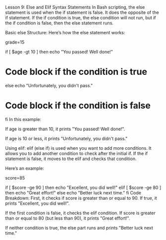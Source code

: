 Lesson 9: Else and Elif Syntax Statements
In Bash scripting, the else statement is used when the if statement is false. It does the opposite of the if statement. If the if condition is true, the else condition will not run, but if the if condition is false, then the else statement runs.

Basic else Structure:
Here’s how the else statement works:

grade=15

if [ $age -gt 10 ]
then
  echo "You passed! Well done!"
  # Code block if the condition is true
else
  echo "Unfortunately, you didn't pass."
  # Code block if the condition is false
fi
In this example:

If age is greater than 10, it prints "You passed! Well done!".

If age is 10 or less, it prints "Unfortunately, you didn't pass."

Using elif:
elif (else if) is used when you want to add more conditions. It allows you to add another condition to check after the initial if. If the if statement is false, it moves to the elif and checks that condition.

Here’s an example:


score=85

if [ $score -ge 90 ]
then
  echo "Excellent, you did well!"
elif [ $score -ge 80 ]
then
  echo "Great effort!"
else
  echo "Better luck next time."
fi
Code Breakdown:
First, it checks if score is greater than or equal to 90. If true, it prints "Excellent, you did well!".

If the first condition is false, it checks the elif condition. If score is greater than or equal to 80 (but less than 90), it prints "Great effort!".

If neither condition is true, the else part runs and prints "Better luck next time."

